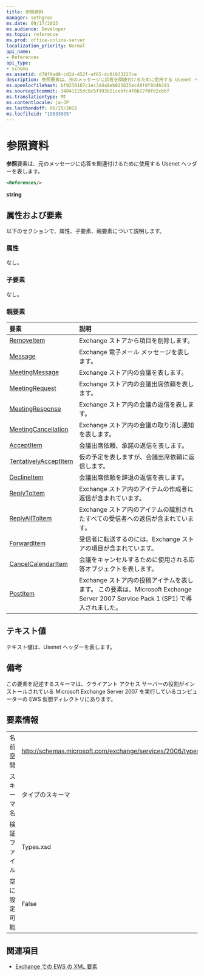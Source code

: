 ```yaml
---
title: 参照資料
manager: sethgros
ms.date: 09/17/2015
ms.audience: Developer
ms.topic: reference
ms.prod: office-online-server
localization_priority: Normal
api_name:
- References
api_type:
- schema
ms.assetid: d78f9a48-cd24-452f-af65-4c01933227ce
description: 参照要素は、元のメッセージに応答を関連付けるために使用する Usenet ヘッダーを表します。
ms.openlocfilehash: bf9230107c1ec3d4a8eb025635ec48fdf8d4b341
ms.sourcegitcommit: 34041125dc8c5f993b21cebfc4f8b72f0fd2cb6f
ms.translationtype: MT
ms.contentlocale: ja-JP
ms.lasthandoff: 06/25/2018
ms.locfileid: "19833035"
---
```

# <a name="references"></a>参照資料

**参照**要素は、元のメッセージに応答を関連付けるために使用する Usenet ヘッダーを表します。 
  
```xml
<References/>
```

 **string**
## <a name="attributes-and-elements"></a>属性および要素

以下のセクションで、属性、子要素、親要素について説明します。
  
### <a name="attributes"></a>属性

なし。
  
### <a name="child-elements"></a>子要素

なし。
  
### <a name="parent-elements"></a>親要素

|**要素**|**説明**|
|:-----|:-----|
|[RemoveItem](removeitem.md) <br/> |Exchange ストアから項目を削除します。  <br/> |
|[Message](message-ex15websvcsotherref.md) <br/> |Exchange 電子メール メッセージを表します。  <br/> |
|[MeetingMessage](meetingmessage.md) <br/> |Exchange ストア内の会議を表します。  <br/> |
|[MeetingRequest](meetingrequest.md) <br/> |Exchange ストア内の会議出席依頼を表します。  <br/> |
|[MeetingResponse](meetingresponse.md) <br/> |Exchange ストア内の会議の返信を表します。  <br/> |
|[MeetingCancellation](meetingcancellation.md) <br/> |Exchange ストア内の会議の取り消し通知を表します。  <br/> |
|[AcceptItem](acceptitem.md) <br/> |会議出席依頼、承諾の返信を表します。  <br/> |
|[TentativelyAcceptItem](tentativelyacceptitem.md) <br/> |仮の予定を表しますが、会議出席依頼に返信します。  <br/> |
|[DeclineItem](declineitem.md) <br/> |会議出席依頼を辞退の返信を表します。  <br/> |
|[ReplyToItem](replytoitem.md) <br/> |Exchange ストア内のアイテムの作成者に返信が含まれています。  <br/> |
|[ReplyAllToItem](replyalltoitem.md) <br/> |Exchange ストア内のアイテムの識別されたすべての受信者への返信が含まれています。  <br/> |
|[ForwardItem](forwarditem.md) <br/> |受信者に転送するのには、Exchange ストアの項目が含まれています。  <br/> |
|[CancelCalendarItem](cancelcalendaritem.md) <br/> |会議をキャンセルするために使用される応答オブジェクトを表します。  <br/> |
|[PostItem](postitem.md) <br/> |Exchange ストア内の投稿アイテムを表します。 この要素は、Microsoft Exchange Server 2007 Service Pack 1 (SP1) で導入されました。  <br/> |
   
## <a name="text-value"></a>テキスト値

テキスト値は、Usenet ヘッダーを表します。
  
## <a name="remarks"></a>備考

この要素を記述するスキーマは、クライアント アクセス サーバーの役割がインストールされている Microsoft Exchange Server 2007 を実行しているコンピューターの EWS 仮想ディレクトリにあります。
  
## <a name="element-information"></a>要素情報

|||
|:-----|:-----|
|名前空間  <br/> |http://schemas.microsoft.com/exchange/services/2006/types  <br/> |
|スキーマ名  <br/> |タイプのスキーマ  <br/> |
|検証ファイル  <br/> |Types.xsd  <br/> |
|空に設定可能  <br/> |False  <br/> |
   
## <a name="see-also"></a>関連項目



- [Exchange での EWS の XML 要素](ews-xml-elements-in-exchange.md)

